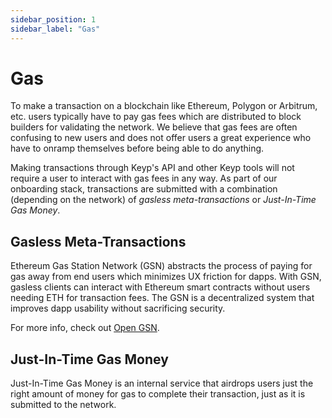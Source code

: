 ```yaml
---
sidebar_position: 1
sidebar_label: "Gas"
---
```


# Gas

To make a transaction on a blockchain like Ethereum, Polygon or Arbitrum, etc. users typically have to pay gas fees which are distributed to block builders for validating the network. We believe that gas fees are often confusing to new users and does not offer users a great experience who have to onramp themselves before being able to do anything.

Making transactions through Keyp's API and other Keyp tools will not require a user to interact with gas fees in any way. As part of our onboarding stack, transactions are submitted with a combination (depending on the network) of _gasless meta-transactions_ or _Just-In-Time Gas Money_.

## Gasless Meta-Transactions

Ethereum Gas Station Network (GSN) abstracts the process of paying for gas away from end users which minimizes UX friction for dapps. With GSN, gasless clients can interact with Ethereum smart contracts without users needing ETH for transaction fees. The GSN is a decentralized system that improves dapp usability without sacrificing security.

For more info, check out [Open GSN](https://docs.opengsn.org/).

## Just-In-Time Gas Money

Just-In-Time Gas Money is an internal service that airdrops users just the right amount of money for gas to complete their transaction, just as it is submitted to the network.

